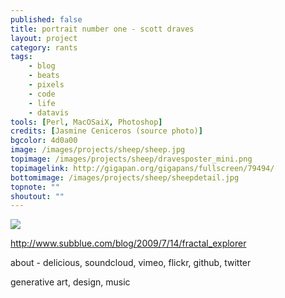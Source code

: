 ```yaml
---
published: false
title: portrait number one - scott draves
layout: project
category: rants
tags:
    - blog
    - beats
    - pixels
    - code
    - life
    - datavis
tools: [Perl, MacOSaiX, Photoshop]
credits: [Jasmine Ceniceros (source photo)]
bgcolor: 4d0a00
image: /images/projects/sheep/sheep.jpg
topimage: /images/projects/sheep/dravesposter_mini.png
topimagelink: http://gigapan.org/gigapans/fullscreen/79494/
bottomimage: /images/projects/sheep/sheepdetail.jpg
topnote: ""
shoutout: ""
---
```

<img class='feedimg' src='{{page.topimage}}'>

http://www.subblue.com/blog/2009/7/14/fractal_explorer


about - delicious, soundcloud, vimeo, flickr, github, twitter


generative art, design, music


